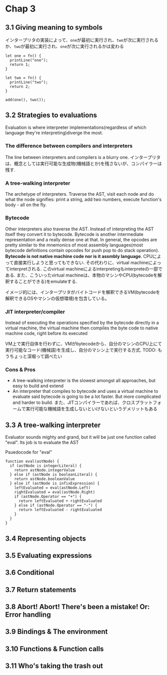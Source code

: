# Chap 3
## 3.1 Giving meaning to symbols

インタープリタの実装によって、`one`が最初に実行され、`two`が次に実行されるか、`two`が最初に実行され、`one`が次に実行されるかは変わる

```
let one = fn() {
  printLine("one");
  return 1;
}

let two = fn() {
  printLine("two");
  return 2;
}

add(one(), two());
```
## 3.2 Strategies to evaluations
Evaluation is where interpreter implementations(regardless of which language they're interpreting)diverge the most.

### The difference between compilers and interpreters
The line between interpreters and compilers is a blurry one. インタープリタは、概念としては実行可能な生成物(機械語とか)を残さないが、コンパイラーは残す.

### A tree-walking interpreter
The archetype of interpreters. Traverse the AST, visit each node and do what the node signifies: print a string, add two numbers, execute function's body - all on the fly.

### Bytecode
Other interpreters also traverse the AST. Instead of interpreting the AST itself they convert it to bytecode. Bytecode is another intermediate representation and a really dense one at that. In general, the opcodes are pretty similar to the mnemonics of most assembly languages(most bytecode definitions contain opcodes for push pop to do stack operation). **Bytecode is not native machine code nor is it assmbly language**. CPUによって直接実行しようと思ってもできない. その代わりに、virtual machineによってinterpretされる. このvirtual machineによるinterpretingもinterpreteの一部である. また、こういったvirtual machineは、本物のマシンやCPU(bytecodeを解釈することができる)をemulateする.

イメージ的には、インタープリタがバイトコードを解釈できるVM(bytecodeを解釈できるOSやマシンの仮想環境)を包含している。

### JIT interpreter/compiler
Instead of executing the operations specified by the bytecode directly in a virtual machine, the virtual machine then compiles the byte code to native machine code, right before its executed

VM上で実行自体を行わずに、VMがbytecodeから、自分のマシンのCPU上にて実行可能なコード(機械語)を生成し、自分のマシン上で実行する方式. TODO: もうちょっと深堀って調べたい

### Cons & Pros
- A tree-walking interpreter is the slowest amongst all approaches, but easy to build and extend
- An interpreter that compiles to bytecode and uses a virtual machine to evaluate said bytecode is going to be a lot faster. But more complicated and harder to build. また、JITコンパイラーであれば、クロスプラットフォームで実行可能な機械語を生成しないといけないというデメリットもある

## 3.3 A tree-walking interpreter

Evaluator sounds mighty and grand, but it will be just one function called "eval". Its job is to evaluate the AST

Psuedocode for "eval"

```
function eval(astNode) {
  if (astNode is integerLiteral) {
    return astNode.integerValue
  } else if (astNode is booleanLiteral) {
    return astNode.booleanValue
  } else if (astNode is infixExpression) {
    leftEvaluated = eval(astNode.Left)
    rightEvaluated = eval(astNode.Right)
    if (astNode.Operator == "+") {
      return leftEvaluated + rightEvaluated
    } else if (astNode.Operator == "-") {
      return leftEvaluated - rightEvaluated
    }
  }
}
```

## 3.4 Representing objects
## 3.5 Evaluating expressions
## 3.6 Conditional
## 3.7 Return statements
## 3.8 Abort! Abort! There's been a mistake! Or: Error handling
## 3.9 Bindings & The environment
## 3.10 Functions & Function calls
## 3.11 Who's taking the trash out
